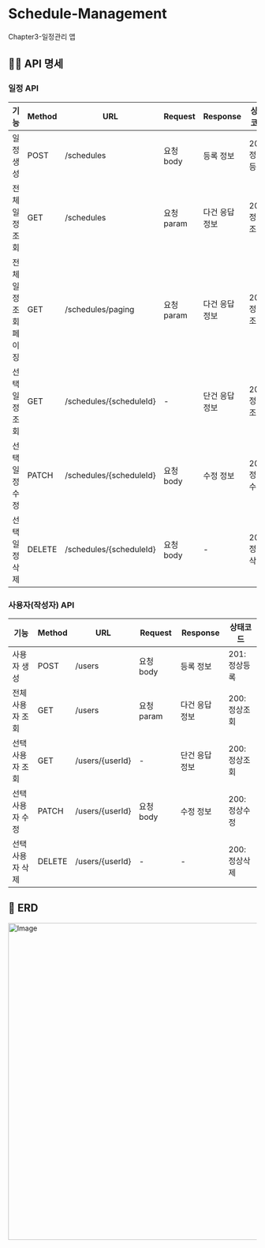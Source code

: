 # Schedule-Management
Chapter3-일정관리 앱
<br>   

## 👩🏻‍ API 명세
### 일정 API
 기능           | Method | URL                     | Request  | Response | 상태코드      
|--------------|--------|-------------------------|----------|----------|-----------|
| 일정 생성        | POST   | /schedules              | 요청 body  | 등록 정보    | 201: 정상등록 |
| 전체 일정 조회     | GET    | /schedules              | 요청 param | 다건 응답 정보 | 200: 정상조회 |
| 전체 일정 조회 페이징 | GET    | /schedules/paging       | 요청 param | 다건 응답 정보 | 200: 정상조회 |
| 선택 일정 조회     | GET    | /schedules/{scheduleId} | -        | 단건 응답 정보 | 200: 정상조회 |
| 선택 일정 수정     | PATCH  | /schedules/{scheduleId} | 요청 body  | 수정 정보    | 200: 정상수정 |
| 선택 일정 삭제     | DELETE | /schedules/{scheduleId} | 요청 body  | -        | 200: 정상삭제 |


### 사용자(작성자) API
 기능        | Method | URL               | Request  | Response | 상태코드      
|-----------|--------|-------------------|----------|----------|-----------|
| 사용자 생성    | POST   | /users            | 요청 body  | 등록 정보    | 201: 정상등록 |
| 전체 사용자 조회 | GET    | /users            | 요청 param | 다건 응답 정보 | 200: 정상조회 |
| 선택 사용자 조회 | GET    | /users/{userId}   | -        | 단건 응답 정보 | 200: 정상조회 |
| 선택 사용자 수정 | PATCH    | /users/{userId} | 요청 body  | 수정 정보    | 200: 정상수정 |
| 선택 사용자 삭제   | DELETE    | /users/{userId} | -        | -        | 200: 정상삭제 |

## 👩 ERD
<img width="642" alt="Image" src="https://github.com/user-attachments/assets/d73d8de9-918b-41b3-9905-32a0d0f67667" />

